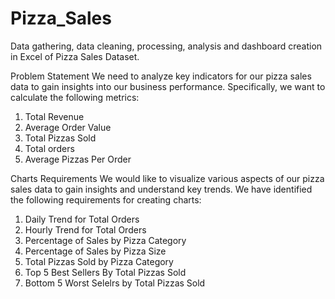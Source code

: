 # Pizza_Sales
Data gathering, data cleaning, processing, analysis and dashboard creation in Excel of Pizza Sales Dataset.

Problem Statement
We need to analyze key indicators for our pizza sales data to gain insights into our business performance. Specifically, we want to calculate the following metrics:

1. Total Revenue
2. Average Order Value
3. Total Pizzas Sold
4. Total orders
5. Average Pizzas Per Order

Charts Requirements
We would like to visualize various aspects of our pizza sales data to gain insights and understand key trends. We have identified the following requirements for creating charts:

1. Daily Trend for Total Orders
2. Hourly Trend for Total Orders
3. Percentage of Sales by Pizza Category
4. Percentage of Sales by Pizza Size
5. Total Pizzas Sold by Pizza Category
6. Top 5 Best Sellers By Total Pizzas Sold
7. Bottom 5 Worst Selelrs by Total Pizzas Sold
